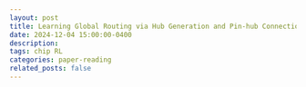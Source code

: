 ```yaml
---
layout: post
title: Learning Global Routing via Hub Generation and Pin-hub Connection
date: 2024-12-04 15:00:00-0400
description:
tags: chip RL
categories: paper-reading
related_posts: false
---
```



